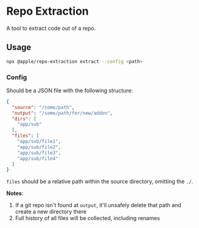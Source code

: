 # Repo Extraction

A tool to extract code out of a repo.

## Usage

```bash
npx @apple/repo-extraction extract --config <path>
```

### Config

Should be a JSON file with the following structure:

```json
{
  "source": "/some/path",
  "output": "/some/path/for/new/addon",
  "dirs": [
    "app/sub"
  ],
  "files": [
    "app/sub/file1",
    "app/sub/file2",
    "app/sub/file3",
    "app/sub/file4"
  ]
}
```

`files` should be a relative path within the source directory, omitting the `./`.

**Notes**:

1. If a git repo isn't found at `output`, it'll unsafely delete that path and create a new directory there
1. Full history of all files will be collected, including renames
